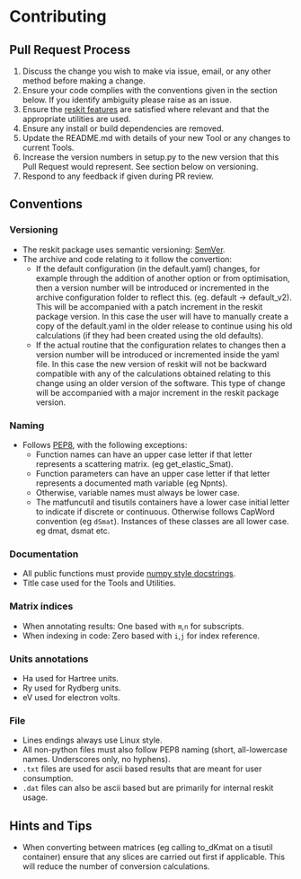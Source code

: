 # Contributing

## Pull Request Process

1. Discuss the change you wish to make via issue, email, or any other method before making a change.
2. Ensure your code complies with the conventions given in the section below. If you identify ambiguity please raise as an issue.
3. Ensure the [reskit features](https://github.com/petersbingham/reskit) are satisfied where relevant and that the appropriate utilities are used. 
4. Ensure any install or build dependencies are removed.
5. Update the README.md with details of your new Tool or any changes to current Tools.
6. Increase the version numbers in setup.py to the new version that this Pull Request would represent. See section below on versioning.
7. Respond to any feedback if given during PR review.

## Conventions

### Versioning
 - The reskit package uses semantic versioning: [SemVer](http://semver.org/).
 - The archive and code relating to it follow the convertion:
   - If the default configuration (in the default.yaml) changes, for example through the addition of another option or from optimisation, then a version number will be introduced or incremented in the archive configuration folder to reflect this. (eg. default -> default_v2). This will be accompanied with a patch increment in the reskit package version. In this case the user will have to manually create a copy of the default.yaml in the older release to continue using his old calculations (if they had been created using the old defaults).
   - If the actual routine that the configuration relates to changes then a version number will be introduced or incremented inside the yaml file. In this case the new version of reskit will not be backward compatible with any of the calculations obtained relating to this change using an older version of the software. This type of change will be accompanied with a major increment in the reskit package version.
 
### Naming
 - Follows [PEP8](https://www.python.org/dev/peps/pep-0008/), with the following exceptions:
   - Function names can have an upper case letter if that letter represents a scattering matrix. (eg get_elastic_Smat).
   - Function parameters can have an upper case letter if that letter represents a documented math variable (eg Npnts).
   - Otherwise, variable names must always be lower case.
   - The matfuncutil and tisutils containers have a lower case initial letter to indicate if discrete or continuous. Otherwise follows CapWord convention (eg `dSmat`). Instances of these classes are all lower case. eg dmat, dsmat etc.

### Documentation
 - All public functions must provide [numpy style docstrings](http://www.numpy.org/devdocs/docs/howto_document.html).
 - Title case used for the Tools and Utilities.

### Matrix indices
 - When annotating results: One based with `m`,`n` for subscripts.
 - When indexing in code: Zero based with `i`,`j` for index reference.

### Units annotations
 - Ha used for Hartree units.
 - Ry used for Rydberg units.
 - eV used for electron volts.
 
### File
 - Lines endings always use Linux style.
 - All non-python files must also follow PEP8 naming (short, all-lowercase names. Underscores only, no hyphens).
 - `.txt` files are used for ascii based results that are meant for user consumption.
 - `.dat` files can also be ascii based but are primarily for internal reskit usage.

## Hints and Tips
 - When converting between matrices (eg calling to_dKmat on a tisutil container) ensure that any slices are carried out first if applicable. This will reduce the number of conversion calculations.
